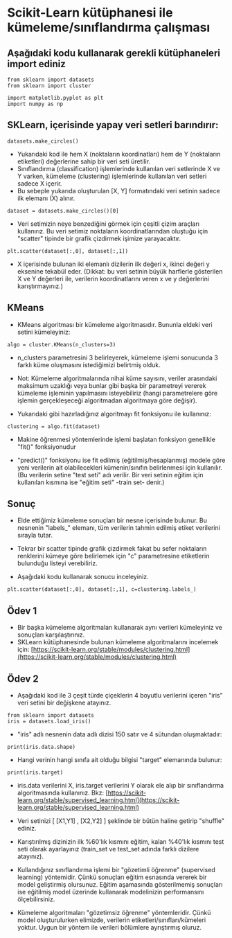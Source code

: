 # Scikit-Learn kütüphanesi ile kümeleme/sınıflandırma çalışması

## Aşağıdaki kodu kullanarak gerekli kütüphaneleri import ediniz
```
from sklearn import datasets
from sklearn import cluster

import matplotlib.pyplot as plt
import numpy as np
```

## SKLearn, içerisinde yapay veri setleri barındırır:
```
datasets.make_circles()
```

* Yukarıdaki kod ile hem X (noktaların koordinatları) hem de Y (noktaların etiketleri) değerlerine sahip bir veri seti üretilir.
* Sınıflandırma (classification) işlemlerinde kullanılan veri setlerinde X ve Y varken, kümeleme (clustering) işlemlerinde kullanılan veri setleri sadece X içerir.
* Bu sebeple yukarıda oluşturulan [X, Y] formatındaki veri setinin sadece ilk elemanı (X) alınır.

```
dataset = datasets.make_circles()[0]
```

* Veri setimizin neye benzediğini görmek için çeşitli çizim araçları kullanırız. Bu veri setimiz noktaların koordinatlarından oluştuğu için "scatter" tipinde bir grafik çizdirmek işimize yarayacaktır.

```
plt.scatter(dataset[:,0], dataset[:,1])
```
* X içerisinde bulunan iki elemanlı dizilerin ilk değeri x, ikinci değeri y eksenine tekabül eder. (Dikkat: bu veri setinin büyük harflerle gösterilen X ve Y değerleri ile, verilerin koordinatlarını veren x ve y değerlerini karıştırmayınız.)

## KMeans

* KMeans algoritması bir kümeleme algoritmasıdır. Bununla eldeki veri setini kümeleyiniz:
```
algo = cluster.KMeans(n_clusters=3)
```
* n_clusters parametresini 3 belirleyerek, kümeleme işlemi sonucunda 3 farklı küme oluşmasını istediğimizi belirtmiş olduk.
* Not: Kümeleme algoritmalarında nihai küme sayısını, veriler arasındaki maksimum uzaklığı veya bunlar gibi başka bir parametreyi vererek kümeleme işleminin yapılmasını isteyebiliriz (hangi parametrelere göre işlemin gerçekleşeceği algoritmadan algoritmaya göre değişir).

* Yukarıdaki gibi hazırladığınız algoritmayı fit fonksiyonu ile kullanınız:
```
clustering = algo.fit(dataset)
```

* Makine öğrenmesi yöntemlerinde işlemi başlatan fonksiyon genellikle "fit()" fonksiyonudur

* "predict()" fonksiyonu ise fit edilmiş (eğitilmiş/hesaplanmış) modele göre yeni verilerin ait olabilecekleri kümenin/sınıfın belirlenmesi için kullanılır. (Bu verilerin setine "test seti" adı verilir. Bir veri setinin eğitim için kullanılan kısmına ise "eğitim seti" -train set- denir.)

## Sonuç

* Elde ettiğimiz kümeleme sonuçları bir nesne içerisinde bulunur. Bu nesnenin "labels_" elemanı, tüm verilerin tahmin edilmiş etiket verilerini sırayla tutar.

* Tekrar bir scatter tipinde grafik çizdirmek fakat bu sefer noktaların renklerini kümeye göre belirlemek için "c" parametresine etiketlerin bulunduğu listeyi verebiliriz.

* Aşağıdaki kodu kullanarak sonucu inceleyiniz.

```
plt.scatter(dataset[:,0], dataset[:,1], c=clustering.labels_)
```

## Ödev 1

* Bir başka kümeleme algoritmaları kullanarak aynı verileri kümeleyiniz ve sonuçları karşılaştırınız.
* SKLearn kütüphanesinde bulunan kümeleme algoritmalarını incelemek için: [https://scikit-learn.org/stable/modules/clustering.html](https://scikit-learn.org/stable/modules/clustering.html)


## Ödev 2

* Aşağıdaki kod ile 3 çeşit türde çiçeklerin 4 boyutlu verilerini içeren "iris" veri setini bir değişkene atayınız.
```
from sklearn import datasets
iris = datasets.load_iris()
```

* "iris" adlı nesnenin data adlı dizisi 150 satır ve 4 sütundan oluşmaktadır:
```
print(iris.data.shape)
```

* Hangi verinin hangi sınıfa ait olduğu bilgisi "target" elemanında bulunur:
```
print(iris.target)
```

* iris.data verilerini X, iris.target verilerini Y olarak ele alıp bir sınıflandırma algoritmasında kullanınız. Bkz: [https://scikit-learn.org/stable/supervised_learning.html](https://scikit-learn.org/stable/supervised_learning.html)

* Veri setinizi [ [X1,Y1] , [X2,Y2] ] şeklinde bir bütün haline getirip "shuffle" ediniz.

* Karıştırılmış dizinizin ilk %60'lık kısmını eğitim, kalan %40'lık kısmını test seti olarak ayarlayınız (train_set ve test_set adında farklı dizilere atayınız).

* Kullandığınız sınıflandırma işlemi bir "gözetimli öğrenme" (supervised learning) yöntemidir. Çünkü sonuçları eğitim esnasında vererek bir model geliştirmiş olursunuz. Eğitim aşamasında gösterilmemiş sonuçları ise eğitilmiş model üzerinde kullanarak modelinizin performansını ölçebilirsiniz.

* Kümeleme algoritmaları "gözetimsiz öğrenme" yöntemleridir. Çünkü model oluşturulurken elimizde, verilerin etiketleri/sınıfları/kümeleri yoktur. Uygun bir yöntem ile verileri bölümlere ayrıştırmış oluruz.
